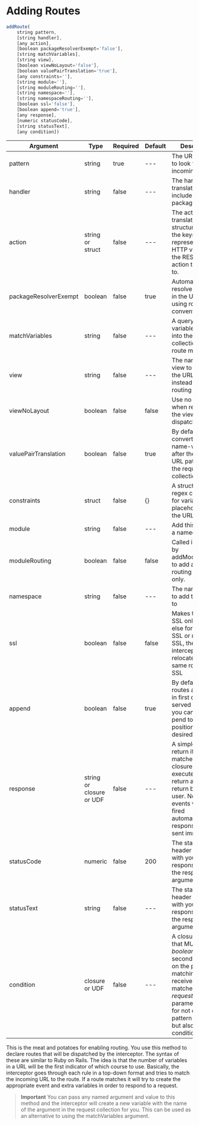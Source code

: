 # Adding Routes


```js
addRoute(
	string pattern, 
	[string handler], 
	[any action], 
	[boolean packageResolverExempt='false'], 
	[string matchVariables], 
	[string view], 
	[boolean viewNoLayout='false'], 
	[boolean valuePairTranslation='true'], 
	[any constraints=''], 
	[string module=''], 
	[string moduleRouting=''], 
	[string namespace=''], 
	[string namespaceRouting=''], 
	[boolean ssl='false'], 
	[boolean append='true'], 
	[any response], 
	[numeric statusCode], 
	[string statusText], 
	[any condition])
```

|Argument|Type|Required|Default|Description|
|--|--|--|--|--|
|pattern|string|true|---|The URL pattern to look for in the incoming URL|
|handler |string|false|---|The handler to translate to, can include module or package path|
|action|string or struct|false|---|The action to translate to. If a structure, then the keys represent the HTTP verbs of the RESTful action to relocate to.|
|packageResolverExempt |boolean|false|true|Automatically can resolve packages in the URL when using routing by convention|
|matchVariables |string|false|---|A query string of variables to inject into the request collection if the route matches|
|view|string|false|---|The name of the view to dispatch the URL to instead of event routing|
|viewNoLayout |boolean|false|false|Use no layout when rendering the view dispatched or not|
|valuePairTranslation |boolean|false|true|By default it converts any name-value pair after the matched URL pattern to the request collection|
|constraints |struct|false|{}|A structure of regex constraints for variable placeholders in the URL patterns|
|module|string|false|---|Add this route to a named module|
|moduleRouting |boolean|false|false|Called internally by addModuleRoutes to add a module routing route only.|
|namespace |string|false|---|The namespace to add this route to|
|ssl|boolean|false|false|Makes the route SSL only if true, else for either SSL or non SSL. If SSL, the interceptor will relocate to the same route but in SSL|
|append |boolean|false|true|By default all routes are stored in first come first served order, but you can pre-pend to the first position if so desired.|
|response |string or closure or UDF |false|---|A simple string to return if the route matched or a closure to execute that must return a string to return back to the user. No ColdBox events will be fired automatically and response will be sent immediately|
|statusCode |numeric|false|200|The status code header to send with your response if using the response arguments|
|statusText |string|false|---|The status text header to send with your response if using the response arguments|
|condition|closure or UDF|false|---|A closure or UDF that MUST return *boolean* as a secondary check on the pattern matching and receives the matched *requeststring* as a parameter. Great for not only doing pattern matching but also CUSTOM conditions.|

This is the meat and potatoes for enabling routing. You use this method to declare routes that will be dispatched by the interceptor. The syntax of these are similar to Ruby on Rails. The idea is that the number of variables in a URL will be the first indicator of which course to use. Basically, the interceptor goes through each rule in a top-down format and tries to match the incoming URL to the route. If a route matches it will try to create the appropriate event and extra variables in order to respond to a request.

> **Important** You can pass any named argument and value to this method and the interceptor will create a new variable with the name of the argument in the request collection for you. This can be used as an alternative to using the matchVariables argument. 